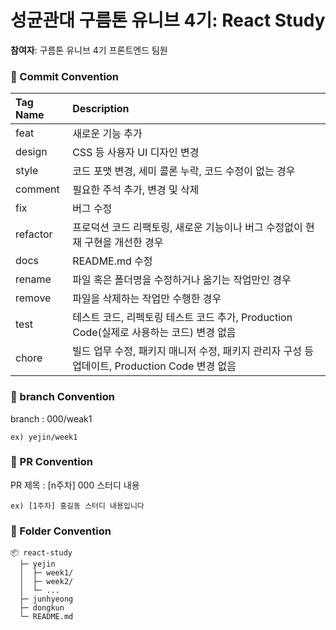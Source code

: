 # 성균관대 구름톤 유니브 4기: React Study
**참여자**: 구름톤 유니브 4기 프론트엔드 팀원


### 🍊 Commit Convention

| Tag Name | Description                                                                                   |
| :------- | :-------------------------------------------------------------------------------------------- |
| feat     | 새로운 기능 추가                                                                              |
| design   | CSS 등 사용자 UI 디자인 변경                                                                  |
| style    | 코드 포맷 변경, 세미 콜론 누락, 코드 수정이 없는 경우                                         |
| comment  | 필요한 주석 추가, 변경 및 삭제                                                                |
| fix      | 버그 수정                                                                                     |
| refactor | 프로덕션 코드 리팩토링, 새로운 기능이나 버그 수정없이 현재 구현을 개선한 경우                 |
| docs     | README.md 수정                                                                                |
| rename   | 파일 혹은 폴더명을 수정하거나 옮기는 작업만인 경우                                            |
| remove   | 파일을 삭제하는 작업만 수행한 경우                                                            |
| test     | 테스트 코드, 리펙토링 테스트 코드 추가, Production Code(실제로 사용하는 코드) 변경 없음       |
| chore    | 빌드 업무 수정, 패키지 매니저 수정, 패키지 관리자 구성 등 업데이트, Production Code 변경 없음 |


### 🍊 branch Convention

branch : 000/weak1

```
ex) yejin/week1
```


### 🍊 PR Convention

PR 제목 : [n주차] 000 스터디 내용

```
ex) [1주차] 홍길동 스터디 내용입니다
```




### 🍊 Folder Convention

```
📦 react-study
  ├─ yejin
  │  ├─ week1/
  │  ├─ week2/
  │  └─ ...
  ├─ junhyeong
  ├─ dongkun
  └─ README.md
```


